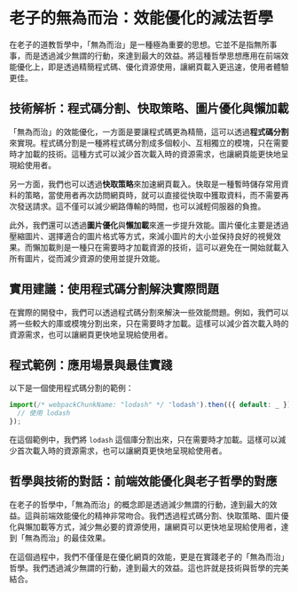 # 老子的無為而治：效能優化的減法哲學
在老子的道教哲學中，「無為而治」是一種極為重要的思想。它並不是指無所事事，而是透過減少無謂的行動，來達到最大的效益。將這種哲學思想應用在前端效能優化上，即是透過精簡程式碼、優化資源使用，讓網頁載入更迅速，使用者體驗更佳。

## 技術解析：程式碼分割、快取策略、圖片優化與懶加載

「無為而治」的效能優化，一方面是要讓程式碼更為精簡，這可以透過**程式碼分割**來實現。程式碼分割是一種將程式碼分割成多個較小、互相獨立的模塊，只在需要時才加載的技術。這種方式可以減少首次載入時的資源需求，也讓網頁能更快地呈現給使用者。

另一方面，我們也可以透過**快取策略**來加速網頁載入。快取是一種暫時儲存常用資料的策略，當使用者再次訪問網頁時，就可以直接從快取中獲取資料，而不需要再次發送請求。這不僅可以減少網路傳輸的時間，也可以減輕伺服器的負擔。

此外，我們還可以透過**圖片優化**與**懶加載**來進一步提升效能。圖片優化主要是透過壓縮圖片、選擇適合的圖片格式等方式，來減小圖片的大小並保持良好的視覺效果。而懶加載則是一種只在需要時才加載資源的技術，這可以避免在一開始就載入所有圖片，從而減少資源的使用並提升效能。

## 實用建議：使用程式碼分割解決實際問題

在實際的開發中，我們可以透過程式碼分割來解決一些效能問題。例如，我們可以將一些較大的庫或模塊分割出來，只在需要時才加載。這樣可以減少首次載入時的資源需求，也可以讓網頁更快地呈現給使用者。

## 程式範例：應用場景與最佳實踐

以下是一個使用程式碼分割的範例：

```javascript
import(/* webpackChunkName: "lodash" */ 'lodash').then(({ default: _ }) => {
  // 使用 lodash
});
```

在這個範例中，我們將 `lodash` 這個庫分割出來，只在需要時才加載。這樣可以減少首次載入時的資源需求，也可以讓網頁更快地呈現給使用者。

## 哲學與技術的對話：前端效能優化與老子哲學的對應

在老子的哲學中，「無為而治」的概念即是透過減少無謂的行動，達到最大的效益。這與前端效能優化的精神非常吻合。我們透過程式碼分割、快取策略、圖片優化與懶加載等方式，減少無必要的資源使用，讓網頁可以更快地呈現給使用者，達到「無為而治」的最佳效果。

在這個過程中，我們不僅僅是在優化網頁的效能，更是在實踐老子的「無為而治」哲學。我們透過減少無謂的行動，達到最大的效益。這也許就是技術與哲學的完美結合。